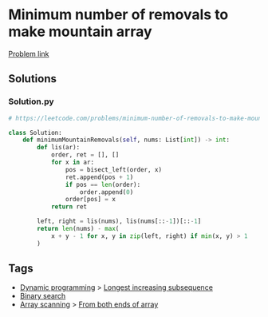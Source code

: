 # Minimum number of removals to make mountain array

[Problem link](https://leetcode.com/problems/minimum-number-of-removals-to-make-mountain-array/)

## Solutions


### Solution.py
```py
# https://leetcode.com/problems/minimum-number-of-removals-to-make-mountain-array/

class Solution:
    def minimumMountainRemovals(self, nums: List[int]) -> int:
        def lis(ar):
            order, ret = [], []
            for x in ar:
                pos = bisect_left(order, x)
                ret.append(pos + 1)
                if pos == len(order):
                    order.append(0)
                order[pos] = x
            return ret

        left, right = lis(nums), lis(nums[::-1])[::-1]
        return len(nums) - max(
            x + y - 1 for x, y in zip(left, right) if min(x, y) > 1
        )
```
## Tags

* [Dynamic programming](/Collections/dynamic-programming.md#dynamic-programming) > [Longest increasing subsequence](/Collections/dynamic-programming.md#longest-increasing-subsequence)
* [Binary search](/Collections/binary-search.md#binary-search)
* [Array scanning](/Collections/array-scanning.md#array-scanning) > [From both ends of array](/Collections/array-scanning.md#from-both-ends-of-array)
